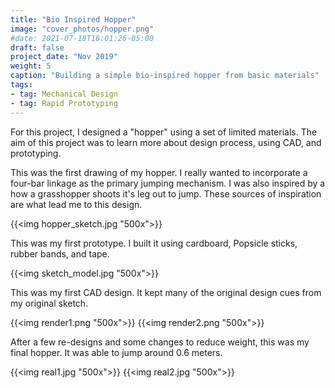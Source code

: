 ```yaml
---
title: "Bio Inspired Hopper"
image: "cover_photos/hopper.png"
#date: 2021-07-18T16:01:26-05:00
draft: false
project_date: "Nov 2019"
weight: 5
caption: "Building a simple bio-inspired hopper from basic materials"
tags:
- tag: Mechanical Design
- tag: Rapid Prototyping
---
```


For this project, I designed a "hopper" using a set of limited materials. The aim of this project was to learn more about design process, using CAD, and prototyping.

This was the first drawing of my hopper. I really wanted to incorporate a four-bar linkage as the primary jumping mechanism. I was also inspired by a how a grasshopper shoots it's leg out to jump. These sources of inspiration are what lead me to this design.

{{<img hopper_sketch.jpg "500x">}}

This was my first prototype. I built it using cardboard, Popsicle sticks, rubber bands, and tape.

{{<img sketch_model.jpg "500x">}}



This was my first CAD design. It kept many of the original design cues from my original sketch. 

{{<img render1.png "500x">}}
{{<img render2.png "500x">}}



After a few re-designs and some changes to reduce weight, this was my final hopper. It was able to jump around 0.6 meters.

{{<img real1.jpg "500x">}}
{{<img real2.jpg "500x">}}
